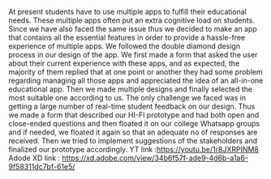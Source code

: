 At present students have to use multiple apps to fulfill their educational needs. These multiple apps often put an extra cognitive load on students. Since we have also faced the same issue thus we decided to make an app that contains all the essential features in order to provide a hassle-free experience of multiple apps. We followed the double diamond design process in our design of the app. We first made a form that asked the user about their current experience with these apps, and as expected, the majority of them replied that at one point or another they had some problem regarding managing all those apps and appreciated the idea of an all-in-one educational app. Then we made multiple designs and finally selected the most suitable one according to us. The only challenge we faced was in getting a large number of real-time student feedback on our design. Thus we made a form that described our HI-FI prototype and had both open and close-ended questions and then floated it on our college Whatsapp groups and if needed, we floated it again so that an adequate no of responses are received. Then we tried to implement suggestions of the stakeholders and finalized our prototype accordingly.
YT link :https://youtu.be/1r8JXRPINM8
Adode XD link : https://xd.adobe.com/view/34b6f57f-ade9-4d6b-a1a6-9f58311dc7bf-61e5/
